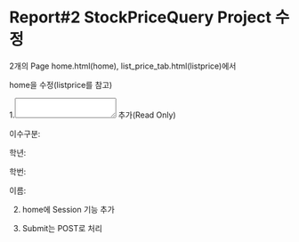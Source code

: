 # Report#2 StockPriceQuery Project 수정

2개의 Page home.html(home), list_price_tab.html(listprice)에서

home을 수정(listprice를 참고)

1.<textarea></textarea> 추가(Read Only)

이수구분:

학년:

학번:

이름:




2. home에 Session 기능 추가

3. Submit는 POST로 처리
